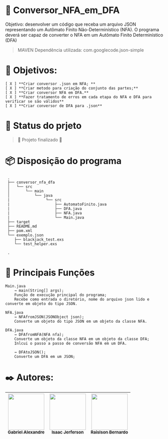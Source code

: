# 🚀 Conversor_NFA_em_DFA
Objetivo: desenvolver um código que receba um arquivo JSON representando um Autômato Finito Não-Determinístico (NFA). O programa deverá ser capaz de converter o NFA em um Autômato Finito Determinístico (DFA)

> MAVEN
> Dependência utilizada: com.googlecode.json-simple

# 📜 Objetivos:
    [ X ] **Criar conversor .json em NFA; **
    [ X ] **Criar metodo para criação do conjunto das partes;**
    [ X ] **Criar conversor NFA em DFA.**
    [ X ] **Fazer tratamento de erros em cada etapa do NFA e DFA para verificar se são válidos**
    [ X ] **Criar conversor de DFA para .json**

# 💾 Status do prjeto
> :construction: Projeto finalizado :construction:

# 📦 Disposição do programa
     .
     ├── conversor_nfa_dfa
     │   └── src
     │       └── main
     │           └── java
     |                └── src
     |                    ├── AutomatoFinito.java
     |                    ├── DFA.java
     |                    ├── NFA.java
     |                    └── Main.java
     ├── target
     ├── README.md
     ├── pom.xml
     └── exemplo.json
        ├── blackjack_test.exs
        └── test_helper.exs
    
     .

# 🔧 Principais Funções

    Main.java
        → main(String[] args);
        Função de execução principal do programa;
        Recebe como entrada o diretório, nome do arquivo json lido e converte em objeto do tipo JSON.
    
    NFA.java
        → NFAfromJSON(JSONObject json);
        Converte um objeto do tipo JSON em um objeto da classe NFA.
    
    DFA.java
        → DFAfromNFA(NFA nfa);
        Converte um objeto da classe NFA em um objeto da classe DFA;
        Inlcui o passo a passo de conversão NFA em um DFA.
        
        → DFAtoJSON();
        Converte um DFA em um JSON;

# ✒️ Autores: 
| [<img src="https://avatars.githubusercontent.com/u/99749672?v=4" width=115><br><sub>Gabriel Alexandre</sub>](https://https://github.com/aieFaria) |  [<img src="https://lh3.googleusercontent.com/a-/ALV-UjUSbAUZs8fIDLpE2IxgftQvn59uYcg5JtGjnglwGdLloMGgyXM=s50-c-k-no" width=115><br><sub>Isaac Jerferson</sub>](https://github.com/guilhermeonrails) |  [<img src="https://avatars.githubusercontent.com/u/160502160?v=4" width=115><br><sub>Raislson Bernardo</sub>](https://github.com/alexfelipe) |
| :---: | :---: | :---: |


